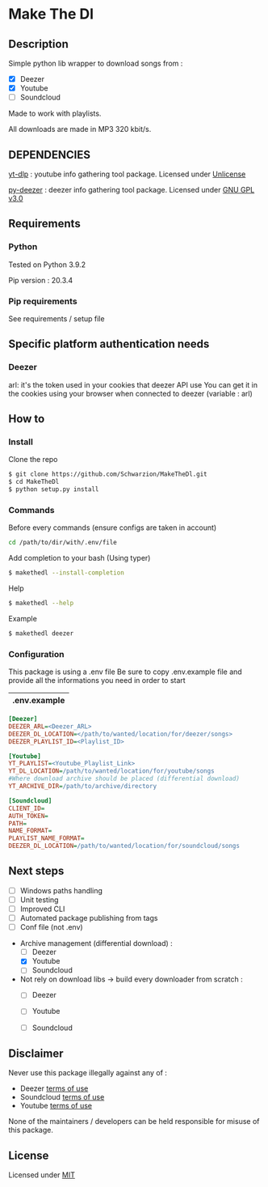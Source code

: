# Make The Dl

## Description
Simple python lib wrapper to download songs from :
- [x] Deezer
- [x] Youtube
- [ ] Soundcloud

Made to work with playlists.

All downloads are made in MP3 320 kbit/s.

## DEPENDENCIES

[yt-dlp](https://github.com/yt-dlp/yt-dlp) : youtube info gathering tool package. Licensed under [Unlicense](https://github.com/yt-dlp/yt-dlp/blob/master/LICENSE)

[py-deezer](https://github.com/acgonzales/pydeezer) : deezer info gathering tool package. Licensed under [GNU GPL v3.0](https://choosealicense.com/licenses/gpl-3.0/)


## Requirements

### Python

Tested on Python 3.9.2

Pip version : 20.3.4

### Pip requirements
See requirements / setup file

## Specific platform authentication needs

### Deezer
arl: it's the token used in your cookies that deezer API use
You can get it in the cookies using your browser when connected to deezer (variable : arl)


## How to

### Install

Clone the repo
```bash
$ git clone https://github.com/Schwarzion/MakeTheDl.git
$ cd MakeTheDl
$ python setup.py install
```

### Commands

Before every commands (ensure configs are taken in account)
```bash
cd /path/to/dir/with/.env/file
```

Add completion to your bash (Using typer)
```bash
$ makethedl --install-completion
```

Help
```bash
$ makethedl --help
```

Example
```bash
$ makethedl deezer
```


### Configuration

This package is using a .env file
Be sure to copy .env.example file and provide all the informations you need in order to start

| .env.example | 
| --- |
```ini 
[Deezer]
DEEZER_ARL=<Deezer_ARL>
DEEZER_DL_LOCATION=</path/to/wanted/location/for/deezer/songs>
DEEZER_PLAYLIST_ID=<Playlist_ID>

[Youtube]
YT_PLAYLIST=<Youtube_Playlist_Link>
YT_DL_LOCATION=/path/to/wanted/location/for/youtube/songs
#Where download archive should be placed (differential download)
YT_ARCHIVE_DIR=/path/to/archive/directory

[Soundcloud]
CLIENT_ID=
AUTH_TOKEN=
PATH=
NAME_FORMAT=
PLAYLIST_NAME_FORMAT=
DEEZER_DL_LOCATION=/path/to/wanted/location/for/soundcloud/songs
```


## Next steps
- [ ] Windows paths handling
- [ ] Unit testing
- [ ] Improved CLI
- [ ] Automated package publishing from tags
- [ ] Conf file (not .env)
- Archive management (differential download) :
    - [ ] Deezer
    - [x] Youtube
    - [ ] Soundcloud
- Not rely on download libs -> build every downloader from scratch :
    - [ ] Deezer
    - [ ] Youtube
    - [ ] Soundcloud


## Disclaimer

Never use this package illegally against any of :
- Deezer [terms of use](https://developers.deezer.com/termsofuse)
- Soundcloud [terms of use](https://soundcloud.com/terms-of-use)
- Youtube [terms of use](https://www.youtube.com/static?template=terms)

None of the maintainers / developers can be held responsible for misuse of this package.


## License

Licensed under [MIT](https://choosealicense.com/licenses/mit/)